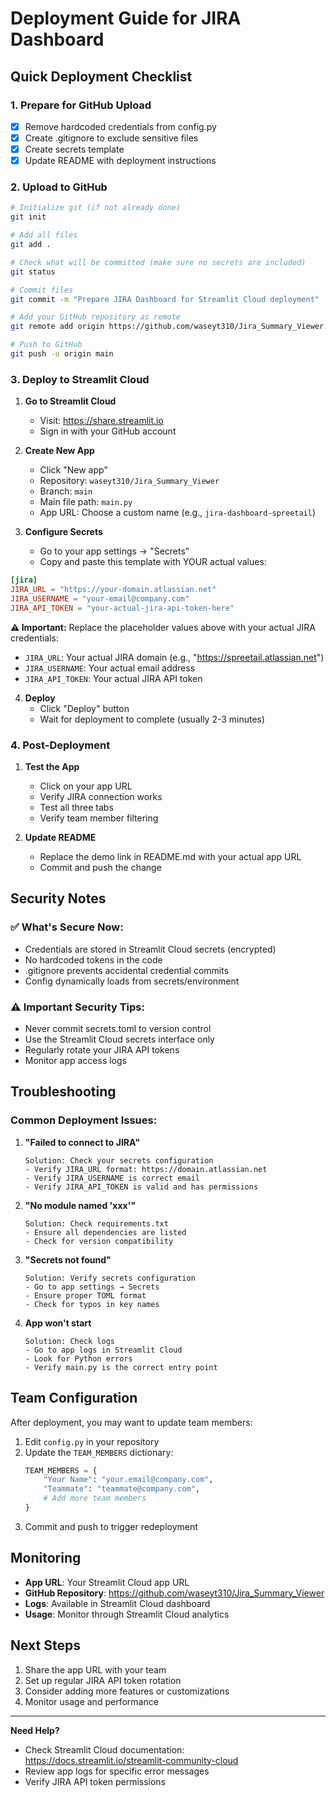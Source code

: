 # Deployment Guide for JIRA Dashboard

## Quick Deployment Checklist

### 1. Prepare for GitHub Upload
- [x] Remove hardcoded credentials from config.py
- [x] Create .gitignore to exclude sensitive files  
- [x] Create secrets template
- [x] Update README with deployment instructions

### 2. Upload to GitHub

```bash
# Initialize git (if not already done)
git init

# Add all files
git add .

# Check what will be committed (make sure no secrets are included)
git status

# Commit files
git commit -m "Prepare JIRA Dashboard for Streamlit Cloud deployment"

# Add your GitHub repository as remote
git remote add origin https://github.com/waseyt310/Jira_Summary_Viewer.git

# Push to GitHub
git push -u origin main
```

### 3. Deploy to Streamlit Cloud

1. **Go to Streamlit Cloud**
   - Visit: https://share.streamlit.io
   - Sign in with your GitHub account

2. **Create New App**
   - Click "New app"
   - Repository: `waseyt310/Jira_Summary_Viewer`
   - Branch: `main`
   - Main file path: `main.py`
   - App URL: Choose a custom name (e.g., `jira-dashboard-spreetail`)

3. **Configure Secrets**
   - Go to your app settings → "Secrets"
   - Copy and paste this template with YOUR actual values:

```toml
[jira]
JIRA_URL = "https://your-domain.atlassian.net"
JIRA_USERNAME = "your-email@company.com"
JIRA_API_TOKEN = "your-actual-jira-api-token-here"
```

**⚠️ Important:** Replace the placeholder values above with your actual JIRA credentials:
- `JIRA_URL`: Your actual JIRA domain (e.g., "https://spreetail.atlassian.net")
- `JIRA_USERNAME`: Your actual email address
- `JIRA_API_TOKEN`: Your actual JIRA API token

4. **Deploy**
   - Click "Deploy" button
   - Wait for deployment to complete (usually 2-3 minutes)

### 4. Post-Deployment

1. **Test the App**
   - Click on your app URL
   - Verify JIRA connection works
   - Test all three tabs
   - Verify team member filtering

2. **Update README**
   - Replace the demo link in README.md with your actual app URL
   - Commit and push the change

## Security Notes

### ✅ What's Secure Now:
- Credentials are stored in Streamlit Cloud secrets (encrypted)
- No hardcoded tokens in the code
- .gitignore prevents accidental credential commits
- Config dynamically loads from secrets/environment

### ⚠️ Important Security Tips:
- Never commit secrets.toml to version control
- Use the Streamlit Cloud secrets interface only
- Regularly rotate your JIRA API tokens
- Monitor app access logs

## Troubleshooting

### Common Deployment Issues:

1. **"Failed to connect to JIRA"**
   ```
   Solution: Check your secrets configuration
   - Verify JIRA_URL format: https://domain.atlassian.net
   - Verify JIRA_USERNAME is correct email
   - Verify JIRA_API_TOKEN is valid and has permissions
   ```

2. **"No module named 'xxx'"**
   ```
   Solution: Check requirements.txt
   - Ensure all dependencies are listed
   - Check for version compatibility
   ```

3. **"Secrets not found"**
   ```
   Solution: Verify secrets configuration
   - Go to app settings → Secrets
   - Ensure proper TOML format
   - Check for typos in key names
   ```

4. **App won't start**
   ```
   Solution: Check logs
   - Go to app logs in Streamlit Cloud
   - Look for Python errors
   - Verify main.py is the correct entry point
   ```

## Team Configuration

After deployment, you may want to update team members:

1. Edit `config.py` in your repository
2. Update the `TEAM_MEMBERS` dictionary:
   ```python
   TEAM_MEMBERS = {
       "Your Name": "your.email@company.com",
       "Teammate": "teammate@company.com",
       # Add more team members
   }
   ```
3. Commit and push to trigger redeployment

## Monitoring

- **App URL**: Your Streamlit Cloud app URL
- **GitHub Repository**: https://github.com/waseyt310/Jira_Summary_Viewer
- **Logs**: Available in Streamlit Cloud dashboard
- **Usage**: Monitor through Streamlit Cloud analytics

## Next Steps

1. Share the app URL with your team
2. Set up regular JIRA API token rotation
3. Consider adding more features or customizations
4. Monitor usage and performance

---

**Need Help?** 
- Check Streamlit Cloud documentation: https://docs.streamlit.io/streamlit-community-cloud
- Review app logs for specific error messages
- Verify JIRA API token permissions 
